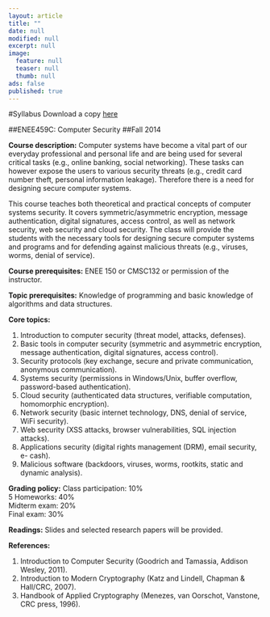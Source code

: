 ```yaml
---
layout: article
title: ""
date: null
modified: null
excerpt: null
image: 
  feature: null
  teaser: null
  thumb: null
ads: false
published: true
---
```


#Syllabus
Download a copy [here](http://enee459c.github.io/syllabus/syllabus-ENEE-459-c.pdf)

##ENEE459C: Computer Security
##Fall 2014
 

**Course description:**
Computer systems have become a vital part of our everyday professional and
personal life and are being used for several critical tasks (e.g., online banking,
social networking). These tasks can however expose the users to various security
threats (e.g., credit card number theft, personal information leakage). Therefore
there is a need for designing secure computer systems.

This course teaches both theoretical and practical concepts of computer systems
security. It covers symmetric/asymmetric encryption, message authentication,
digital signatures, access control, as well as network security, web security and
cloud security. The class will provide the students with the necessary tools for
designing secure computer systems and programs and for defending against
malicious threats (e.g., viruses, worms, denial of service).
 

**Course prerequisites:**
ENEE 150 or CMSC132 or permission of the instructor.
 

**Topic prerequisites:**
Knowledge of programming and basic knowledge of algorithms and data
structures.
 

**Core topics:**

1. Introduction to computer security (threat model, attacks, defenses).
2. Basic tools in computer security (symmetric and asymmetric encryption,
message authentication, digital signatures, access control).
3. Security protocols (key exchange, secure and private communication,
anonymous communication).
4. Systems security (permissions in Windows/Unix, buffer overflow,
password-based authentication).
5. Cloud security (authenticated data structures, verifiable computation,
homomorphic encryption).
6. Network security (basic internet technology, DNS, denial of service, WiFi
security).
7. Web security (XSS attacks, browser vulnerabilities, SQL injection attacks).
8. Applications security (digital rights management (DRM), email security, e-
cash).
9. Malicious software (backdoors, viruses, worms, rootkits, static and dynamic
analysis).
 

**Grading policy:**
Class participation: 10%  
5 Homeworks: 40%  
Midterm exam: 20%  
Final exam: 30%  
 

**Readings:**
Slides and selected research papers will be provided.
 

**References:**

1. Introduction to Computer Security (Goodrich and Tamassia, Addison
Wesley, 2011).
2. Introduction to Modern Cryptography (Katz and Lindell, Chapman &
Hall/CRC, 2007).
3. Handbook of Applied Cryptography (Menezes, van Oorschot, Vanstone,
CRC press, 1996).